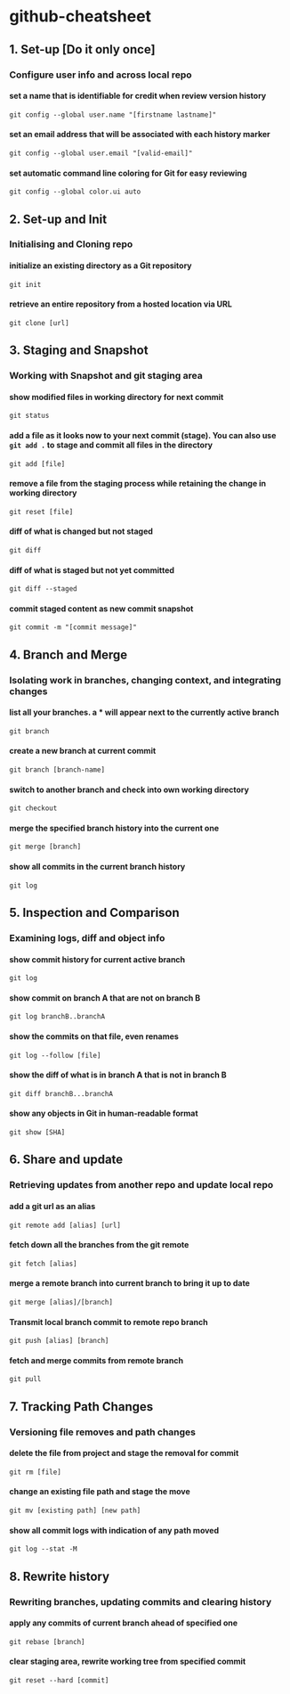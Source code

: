 # github-cheatsheet

## 1. Set-up [Do it only once]
### Configure user info and across local repo

#### set a name that is identifiable for credit when review version history
```
git config --global user.name "[firstname lastname]"
```

#### set an email address that will be associated with each history marker
```
git config --global user.email "[valid-email]"
```

#### set automatic command line coloring for Git for easy reviewing
```
git config --global color.ui auto
```


## 2. Set-up and Init
### Initialising and Cloning repo 

#### initialize an existing directory as a Git repository
```
git init
```

#### retrieve an entire repository from a hosted location via URL
```
git clone [url]
```

## 3. Staging and Snapshot
### Working with Snapshot and git staging area

#### show modified files in working directory for next commit
```
git status
```

#### add a file as it looks now to your next commit (stage). You can also use `git add .` to stage and commit all files in the directory
```
git add [file]
```

#### remove a file from the staging process while retaining the change in working directory
```
git reset [file]
```

#### diff of what is changed but not staged
```
git diff
```

#### diff of what is staged but not yet committed
```
git diff --staged
```

#### commit staged content as new commit snapshot
```
git commit -m "[commit message]"
```

## 4. Branch and Merge 
### Isolating work in branches, changing context, and integrating changes

#### list all your branches. a * will appear next to the currently active branch
```
git branch
```

####  create a new branch at current commit
```
git branch [branch-name]
```

#### switch to another branch and check into own working directory
```
git checkout
```

#### merge the specified branch history into the current one
```
git merge [branch]
```

#### show all commits in the current branch history
```
git log
```

## 5. Inspection and Comparison 
### Examining logs, diff and object info

#### show commit history for current active branch
```
git log
```

#### show commit on branch A that are not on branch B
```
git log branchB..branchA
```

#### show the commits on that file, even renames
```
git log --follow [file]
```

#### show the diff of what is in branch A that is not in branch B
```
git diff branchB...branchA
```

#### show any objects in Git in human-readable format
```
git show [SHA]
```

## 6. Share and update 
### Retrieving updates from another repo and update local repo

#### add a git url as an alias
```
git remote add [alias] [url]
```

#### fetch down all the branches from the git remote
```
git fetch [alias]
```

#### merge a remote branch into current branch to bring it up to date
```
git merge [alias]/[branch]
```

#### Transmit local branch commit to remote repo branch
```
git push [alias] [branch]
```

#### fetch and merge commits from remote branch
```
git pull
```

## 7. Tracking Path Changes
### Versioning file removes and path changes

#### delete the file from project and stage the removal for commit
```
git rm [file]
```

#### change an existing file path and stage the move
```
git mv [existing path] [new path]
```

#### show all commit logs with indication of any path moved
```
git log --stat -M
```

## 8. Rewrite history
### Rewriting branches, updating commits and clearing history

#### apply any commits of current branch ahead of specified one
```
git rebase [branch]
```

#### clear staging area, rewrite working tree from specified commit
```
git reset --hard [commit]
```



